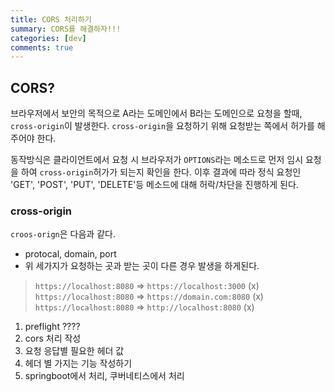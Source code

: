 ```yaml
---
title: CORS 처리하기
summary: CORS를 해결하자!!!
categories: [dev]
comments: true
---
```


## CORS?
브라우저에서 보안의 목적으로 A라는 도메인에서 B라는 도메인으로 요청을 할때, `cross-origin`이 발생한다.
`cross-origin`을 요청하기 위해 요청받는 쪽에서 허가를 해주어야 한다.

동작방식은 클라이언트에서 요청 시 브라우저가 `OPTIONS`라는 메소드로 먼저 임시 요청을 하여 `cross-origin`허가가 되는지 확인을 한다.
이후 결과에 따라 정식 요청인 'GET', 'POST', 'PUT', 'DELETE'등 메소드에 대해 허락/차단을 진행하게 된다.

### cross-origin
`croos-orign`은 다음과 같다.
* protocal, domain, port
* 위 세가지가 요청하는 곳과 받는 곳이 다른 경우 발생을 하게된다.
> `https://localhost:8080` => `https://localhost:3000` (x)<br/>
> `https://localhost:8080` => `https://domain.com:8080` (x)<br/>
> `https://localhost:8080` => `http://localhost:8080` (x)



1. preflight ????
2. cors 처리 작성
3. 요청 응답별 필요한 헤더 값
4. 헤더 별 가지는 기능 작성하기
5. springboot에서 처리, 쿠버네티스에서 처리